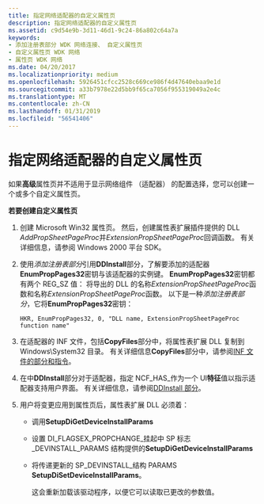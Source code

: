 ```yaml
---
title: 指定网络适配器的自定义属性页
description: 指定网络适配器的自定义属性页
ms.assetid: c9d54e9b-3d11-46d1-9c24-86a802c64a7a
keywords:
- 添加注册表部分 WDK 网络连接、 自定义属性页
- 自定义属性页 WDK 网络
- 属性页 WDK 网络
ms.date: 04/20/2017
ms.localizationpriority: medium
ms.openlocfilehash: 5926451cfcc2528c669ce986f4d47640ebaa9e1d
ms.sourcegitcommit: a33b7978e22d5bb9f65ca7056f955319049a2e4c
ms.translationtype: MT
ms.contentlocale: zh-CN
ms.lasthandoff: 01/31/2019
ms.locfileid: "56541406"
---
```

# <a name="specifying-custom-property-pages-for-network-adapters"></a>指定网络适配器的自定义属性页





如果**高级**属性页并不适用于显示网络组件 （适配器） 的配置选择，您可以创建一个或多个自定义属性页。

**若要创建自定义属性页**

1.  创建 Microsoft Win32 属性页。 然后，创建属性表扩展插件提供的 DLL *AddPropSheetPageProc*并*ExtensionPropSheetPageProc*回调函数。 有关详细信息，请参阅 Windows 2000 平台 SDK。

2.  使用*添加注册表部分*引用**DDInstall**部分，了解要添加的适配器**EnumPropPages32**密钥与该适配器的实例键。 **EnumPropPages32**密钥都有两个 REG\_SZ 值： 将导出的 DLL 的名称*ExtensionPropSheetPageProc*函数和名称*ExtensionPropSheetPageProc*函数。 以下是一种*添加注册表部分*，它将**EnumPropPages32**密钥：

    ```INF
    HKR, EnumPropPages32, 0, "DLL name, ExtensionPropSheetPageProc function name"
    ```

3.  在适配器的 INF 文件，包括**CopyFiles**部分中，将属性表扩展 DLL 复制到 Windows\\System32 目录。 有关详细信息**CopyFiles**部分中，请参阅[INF 文件的部分和指令](https://msdn.microsoft.com/library/windows/hardware/ff547433)。

4.  在中**DDInstall**部分对于适配器，指定 NCF\_HAS\_作为一个 UI**特征**值以指示适配器支持用户界面。 有关详细信息，请参阅[DDInstall 部分](ddinstall-section-in-a-network-inf-file.md)。

5.  用户将变更应用到属性页后，属性表扩展 DLL 必须着：
    -   调用**SetupDiGetDeviceInstallParams**
    -   设置 DI\_FLAGSEX\_PROPCHANGE\_挂起中 SP 标志\_DEVINSTALL\_PARAMS 结构提供的**SetupDiGetDeviceInstallParams**
    -   将传递更新的 SP\_DEVINSTALL\_结构 PARAMS **SetupDiSetDeviceInstallParams**。

        这会重新加载该驱动程序，以便它可以读取已更改的参数值。

 

 





